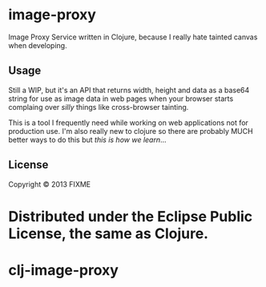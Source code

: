 # image-proxy

Image Proxy Service written in Clojure, because I really hate tainted canvas when developing.

## Usage

Still a WIP, but it's an API that returns width, height and data as a base64 string for use
as image data in web pages when your browser starts complaing over _silly_ things like 
cross-browser tainting. 

This is a tool I frequently need while working on web applications not for production use.
I'm also really new to clojure so there are probably MUCH better ways to do this but 
_this is how we learn_...

## License

Copyright © 2013 FIXME

Distributed under the Eclipse Public License, the same as Clojure.
=======
clj-image-proxy
===============


